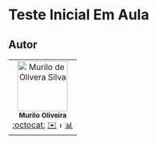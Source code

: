 # Teste Inicial Em Aula

## Autor

<table>
	<tr>
		<td align="center">
            <a href="https://sourcerer.io/murilo001">
                <img src="https://avatars0.githubusercontent.com/u/21229534?s=460&v=9" 
                     width="100px;"
                     alt="Murilo de Olivera Silva"/>
                <br/>
                <sub><b>Murilo Oliveira</b></sub>
            </a>
            <br/>
			<a href="https://github.com/Murilo001" title="Github">:octocat:</a>
			<a href="mailto:murilo001os@gmail.com" title="E-mail">✉️</a>
			<img src="https://image.flaticon.com/icons/svg/174/174857.svg" width="12px;" href="https://www.linkedin.com/in/murilo-oliveira-26b76714b/" title="Linkedin"/><a href="https://sourcerer.io/murilo001" title="Sourcerer">📊</a>
            <br/>
		</td>
    </tr>
</table>
